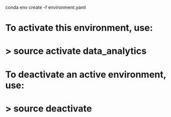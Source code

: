 

conda env create -f environment.yaml

#
# To activate this environment, use:
# > source activate data_analytics
#
# To deactivate an active environment, use:
# > source deactivate
#
